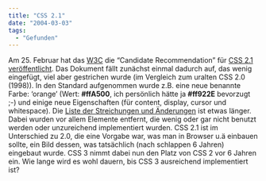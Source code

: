 ```yaml
---
title: "CSS 2.1"
date: "2004-03-03"
tags:
  - "Gefunden"
---
```


Am 25. Februar hat das [W3C](http://w3c.org) die “Candidate Recommendation” für [CSS 2.1 veröffentlicht](http://www.w3.org/TR/2004/CR-CSS21-20040225/). Das Dokument fällt zunächst einmal dadurch auf, das wenig eingefügt, viel aber gestrichen wurde (im Vergleich zum uralten CSS 2.0 (1998)). In den Standard aufgenommen wurde z.B. eine neue benannte Farbe: ‘orange’ (Wert: **#ffA500**, ich persönlich hätte ja **#ff922E** bevorzugt ;-) und einige neue Eigenschaften (für content, display, cursor und whitespace). Die [Liste der Streichungen und Änderungen](http://www.w3.org/TR/2004/CR-CSS21-20040225/changes.html#changes) ist etwas länger. Dabei wurden vor allem Elemente entfernt, die wenig oder gar nicht benutzt werden oder unzureichend implementiert wurden. CSS 2.1 ist im Unterschied zu 2.0, die eine Vorgabe war, was man in Browser u.ä einbauen sollte, ein Bild dessen, was tatsächlich (nach schlappen 6 Jahren) eingebaut wurde. CSS 3 nimmt dabei nun den Platz von CSS 2 vor 6 Jahren ein. Wie lange wird es wohl dauern, bis CSS 3 ausreichend implementiert ist?
